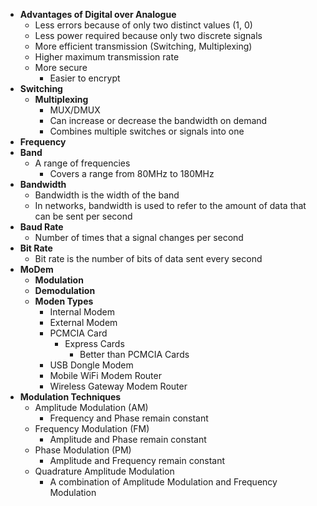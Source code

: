 - **Advantages of Digital over Analogue**
	- Less errors because of only two distinct values (1, 0)
	- Less power required because only two discrete signals
	- More efficient transmission (Switching, Multiplexing)
	- Higher maximum transmission rate
	- More secure
		- Easier to encrypt
- **Switching**
	- **Multiplexing**
		- MUX/DMUX
		- Can increase or decrease the bandwidth on demand
		- Combines multiple switches or signals into one
- **Frequency**
- **Band**
	- A range of frequencies
		- Covers a range from 80MHz to 180MHz
- **Bandwidth**
	- Bandwidth is the width of the band
	- In networks, bandwidth is used to refer to the amount of data that can be sent per second
- **Baud Rate**
	- Number of times that a signal changes per second
- **Bit Rate**
	- Bit rate is the number of bits of data sent every second
- **MoDem**
	- **Modulation**
	- **Demodulation**
	- **Moden Types**
		- Internal Modem
		- External Modem
		- PCMCIA Card
			- Express Cards
				- Better than PCMCIA Cards
		- USB Dongle Modem
		- Mobile WiFi Modem Router
		- Wireless Gateway Modem Router
- **Modulation Techniques**
	- Amplitude Modulation (AM)
		- Frequency and Phase remain constant
	- Frequency Modulation (FM)
		- Amplitude and Phase remain constant
	- Phase Modulation (PM)
		- Amplitude and Frequency remain constant
	- Quadrature Amplitude Modulation
		- A combination of Amplitude Modulation and Frequency Modulation